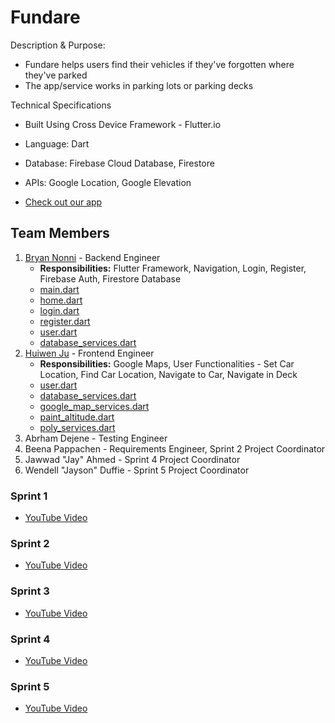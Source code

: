 # Fundare
Description & Purpose: 
  * Fundare helps users find their vehicles if they've forgotten where they've parked
  * The app/service works in parking lots or parking decks

Technical Specifications
  * Built Using Cross Device Framework - Flutter.io
  * Language: Dart
  * Database: Firebase Cloud Database, Firestore
  * APIs: Google Location, Google Elevation

* [Check out our app](./3.0_fundare_app)

## Team Members
1. [Bryan Nonni](https://www.github.com/bnonni) - Backend Engineer
   - **Responsibilities:** Flutter Framework, Navigation, Login, Register, Firebase Auth, Firestore Database
   - [main.dart](./3.0_fundare_app/lib/main.dart)
   - [home.dart](./3.0_fundare_app/lib/home.dart)
   - [login.dart](./3.0_fundare_app/lib/login.dart)
   - [register.dart](./3.0_fundare_app/lib/register.dart)
   - [user.dart](./3.0_fundare_app/lib/user.dart)
   - [database_services.dart](./3.0_fundare_app/lib/user_services/database_services.dart) 
2. [Huiwen Ju](https://www.github.com/haniaiguaiguai) - Frontend Engineer
   - **Responsibilities:** Google Maps, User Functionalities - Set Car Location, Find Car Location, Navigate to Car, Navigate in Deck 
   - [user.dart](./3.0_fundare_app/lib/user.dart) 
   - [database_services.dart](./3.0_fundare_app/lib/user_services/database_services.dart)
   - [google_map_services.dart](./3.0_fundare_app/lib/user_services/google_map_services.dart)
   - [paint_altitude.dart](./3.0_fundare_app/lib/user_services/paint_altitude.dart)
   - [poly_services.dart](./3.0_fundare_app/lib/user_services/poly_services.dart)
3. Abrham Dejene - Testing Engineer
4. Beena Pappachen - Requirements Engineer, Sprint 2 Project Coordinator
5. Jawwad "Jay" Ahmed - Sprint 4 Project Coordinator
6. Wendell "Jayson" Duffie - Sprint 5 Project Coordinator

### Sprint 1

* [YouTube Video](https://youtu.be/axnDtkIETxA)

### Sprint 2

* [YouTube Video](https://youtu.be/50llRFXkDtA)

### Sprint 3

* [YouTube Video](https://youtu.be/-aD6pUyDO5M)

### Sprint 4

* [YouTube Video](https://youtu.be/37tjpC_MT9k)

### Sprint 5

* [YouTube Video](https://youtu.be/CL5o5auAbyk)


